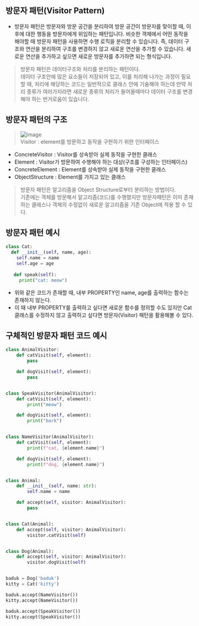 ## 방문자 패턴(Visitor Pattern)
* 방문자 패턴은 방문자와 방문 공간을 분리하여 방문 공간이 방문자를 맞이할 때, 이후에 대한 행동을 방문자에게 위임하는 패턴입니다. 비슷한 객체에서 어떤 동작을 해야할 때 방문자 패턴을 사용하면 수행 로직을 분리할 수 있습니다. 즉, 데이터 구조와 연산을 분리하여 구조를 변경하지 않고 새로운 연산을 추가할 수 있습니다. 새로운 연산을 추가하고 싶으면 새로운 방문자를 추가하면 되는 형식입니다.
> 방문자 패턴은 데이터구조와 처리를 분리하는 패턴이다.  
> 데이터 구조안에 많은 요소들이 저장되어 있고, 이를 처리해 나가는 과정이 필요할 때, 처리에 해당하는 코드는 일반적으로 클래스 안에 기술해야 하는데 만약 처리 종류가 여러가지라면 새로운 종류의 처리가 들어올때마다 데이터 구조를 변경해야 하는 번거로움이 있습니다.  


## 방문자 패턴의 구조
> ![image](https://user-images.githubusercontent.com/96826443/170624105-5d281190-a2fe-46fd-aa75-61c4787f0444.png)  
> Visitor : element를 방문하고 동작을 구현하기 위한 인터페이스  
* ConcreteVisitor : Visitor를 상속받아 실제 동작을 구현한 클래스  
* Element : Visitor가 방문하여 수행해야 하는 대상(구조를 구성하는 인터페이스)  
* ConcreteElement : Element를 상속받아 실제 동작을 구현한 클래스
* ObjectStructure : Element를 가지고 있는 클래스

> 방문자 패턴은 알고리즘을 Object Structure로부터 분리하는 방법이다.  
> 기존에는 객체를 방문해서 알고리즘(코드)를 수행했지만 방문자패턴은 이미 존재하는 클래스나 객체의 수정없이 새로운 알고리즘을 기존 Object에 적용 할 수 있다.  

## 방문자 패턴 예시

```python
class Cat:
  def __init__(self, name, age):
    self.name = name
    self.age = age
   
   def speak(self):
     print("cat: meow")
```
* 위와 같은 코드가 존재할 때, 내부 PROPERTY인 name, age를 출력하는 함수는 존재하지 않는다.  
* 이 때 내부 PROPERTY를 출력하고 싶다면 새로운 함수를 정의할 수도 있지만 Cat 클래스를 수정하지 않고 출력하고 싶다면 방문자(Visitor) 패턴을 활용해볼 수 있다.  

## 구체적인 방문자 패턴 코드 예시
```python
class AnimalVisitor:
    def catVisit(self, element):
        pass

    def dogVisit(self, element):
        pass


class SpeakVisitor(AnimalVisitor):
    def catVisit(self, element):
        print("meow")

    def dogVisit(self, element):
        print("bark")


class NameVisitor(AnimalVisitor):
    def catVisit(self, element):
        print(f"cat, {element.name}")

    def dogVisit(self, element):
        print(f"dog, {element.name}")


class Animal:
    def __init__(self, name: str):
        self.name = name

    def accept(self, visitor: AnimalVisitor):
        pass


class Cat(Animal):
    def accept(self, visitor: AnimalVisitor):
        visitor.catVisit(self)


class Dog(Animal):
    def accept(self, visitor: AnimalVisitor):
        visitor.dogVisit(self)


baduk = Dog('baduk')
kitty = Cat('kitty')

baduk.accept(NameVisitor())
kitty.accept(NameVisitor())

baduk.accept(SpeakVisitor())
kitty.accept(SpeakVisitor())
```
 
